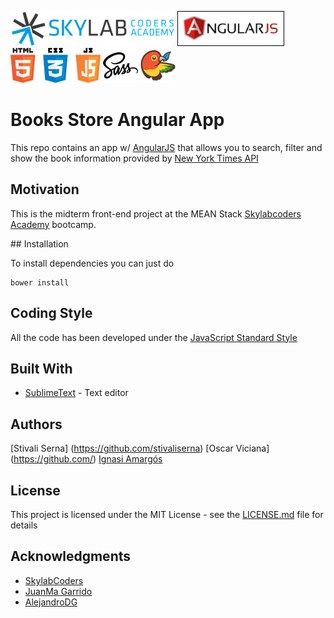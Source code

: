 [![Skylab](https://github.com/Iggy-Codes/logo-images/blob/master/logos/skylab-56.png)](http://www.skylabcoders.com/)
[![AngularJS](https://github.com/Iggy-Codes/logo-images/blob/master/logos/angularjs.png)](https://angularjs.org/)
[![HTML5, CSS3 and JS](https://github.com/Iggy-Codes/logo-images/blob/master/logos/html5-css3-js.png)](https://www.w3.org/)
[![SASS](https://github.com/Iggy-Codes/logo-images/blob/master/logos/sass.png)](http://sass-lang.com/)
[![Bower](https://github.com/Iggy-Codes/logo-images/blob/master/logos/bower.png)](https://bower.io//)

# Books Store Angular App

This repo contains an app w/ [AngularJS](https://angularjs.org/) that allows you to search, filter and show the book information provided by [New York Times API](http://developer.nytimes.com/) 

## Motivation

This is the midterm front-end project at the MEAN Stack [Skylabcoders Academy](http://www.skylabcoders.com/) bootcamp.

## Installation

To install dependencies you can just do

```
bower install
```

## Coding Style

All the code has been developed under the [JavaScript Standard Style](http://standardjs.com/)

## Built With

* [SublimeText](http://https://www.sublimetext.com/) - Text editor

## Authors

[Stivali Serna] (https://github.com/stivaliserna)
[Oscar Viciana] (https://github.com/)
[Ignasi Amargós](http://github.com/Iggy-Codes) 

## License

This project is licensed under the MIT License - see the [LICENSE.md](LICENSE.md) file for details

## Acknowledgments

* [SkylabCoders](https://github.com/SkylabCoders)
* [JuanMa Garrido](https://github.com/juanmaguitar)
* [AlejandroDG](https://github.com/agandia9)